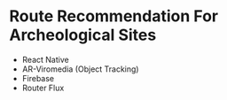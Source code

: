 # Route Recommendation For Archeological Sites


<ul>
 <li>React Native</li>
 <li>AR-Viromedia (Object Tracking)</li>
 <li>Firebase</li>
 <li>Router Flux</li>
</li>
